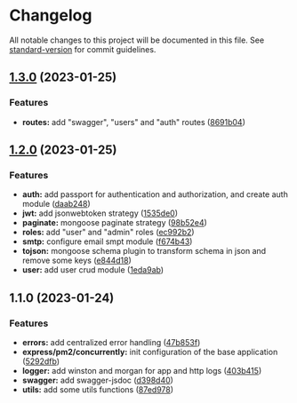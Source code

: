 # Changelog

All notable changes to this project will be documented in this file. See [standard-version](https://github.com/conventional-changelog/standard-version) for commit guidelines.

## [1.3.0](https://github.com/leonardossss/node-ts-api/compare/v1.2.0...v1.3.0) (2023-01-25)


### Features

* **routes:** add "swagger", "users" and "auth" routes ([8691b04](https://github.com/leonardossss/node-ts-api/commit/8691b04da51d48d0577c7c7d107df1987a0c5b30))

## [1.2.0](https://github.com/leonardossss/node-ts-api/compare/v1.1.0...v1.2.0) (2023-01-25)


### Features

* **auth:** add passport for authentication and authorization, and create auth module ([daab248](https://github.com/leonardossss/node-ts-api/commit/daab248e72c6c061c8812389cd8ad497d3fb9a21))
* **jwt:** add jsonwebtoken strategy ([1535de0](https://github.com/leonardossss/node-ts-api/commit/1535de02a99591636e2e1bf83b56a55e93094b9d))
* **paginate:** mongoose paginate strategy ([98b52e4](https://github.com/leonardossss/node-ts-api/commit/98b52e41da485232d9b4d8be7eabf9515a9219a2))
* **roles:** add "user" and "admin" roles ([ec992b2](https://github.com/leonardossss/node-ts-api/commit/ec992b22edace7d68310dc1872d73369f1da9600))
* **smtp:** configure email smpt module ([f674b43](https://github.com/leonardossss/node-ts-api/commit/f674b43c2182846ea1a2115e55970323ebadf267))
* **tojson:** mongoose schema plugin to transform schema in json and remove some keys ([e844d18](https://github.com/leonardossss/node-ts-api/commit/e844d18224b3461130aa7e0aa3cabbbebf08a9af))
* **user:** add user crud module ([1eda9ab](https://github.com/leonardossss/node-ts-api/commit/1eda9abf33f41467baa7cd737d35e3f0faa19979))

## 1.1.0 (2023-01-24)


### Features

* **errors:** add centralized error handling ([47b853f](https://github.com/leonardossss/node-ts-api/commit/47b853f0a9bbeab1a3033d63d50e83a62f017fd5))
* **express/pm2/concurrently:** init configuration of the base application ([5292dfb](https://github.com/leonardossss/node-ts-api/commit/5292dfb9aa6294f5c7c23ad95e06f4c007c29cdb))
* **logger:** add winston and morgan for app and http logs ([403b415](https://github.com/leonardossss/node-ts-api/commit/403b415dc433c073b84d18198ff6dc0297a54d09))
* **swagger:** add swagger-jsdoc ([d398d40](https://github.com/leonardossss/node-ts-api/commit/d398d40321e32c9ab41983a147e7782ef937f2ec))
* **utils:** add some utils functions ([87ed978](https://github.com/leonardossss/node-ts-api/commit/87ed978cd1193b67ccb0ca200ac1bf272034fcc8))
